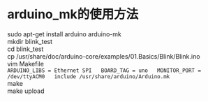 # arduino_mk的使用方法
sudo apt-get install arduino arduino-mk  
mkdir blink_test  
cd blink_test  
cp /usr/share/doc/arduino-core/examples/01.Basics/Blink/Blink.ino  
vim Makefile  
`ARDUINO_LIBS = Ethernet SPI  
BOARD_TAG = uno  
MONITOR_PORT = /dev/ttyACM0  
include	/usr/share/arduino/Arduino.mk`  
make  
make upload  
